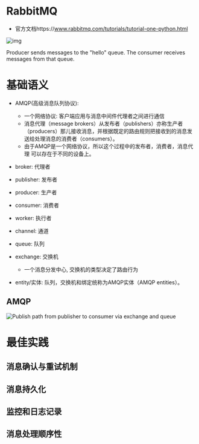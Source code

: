 # RabbitMQ

- 官方文档https://www.rabbitmq.com/tutorials/tutorial-one-python.html

![img](https://wwfyde.oss-cn-hangzhou.aliyuncs.com/images/20210802140907.png)

Producer sends messages to the "hello" queue. The consumer receives messages from that queue.

# 基础语义

- AMQP(高级消息队列协议): 
    - 一个网络协议: 客户端应用与消息中间件代理者之间进行通信
    - 消息代理（message brokers）从发布者（publishers）亦称生产者（producers）那儿接收消息，并根据既定的路由规则把接收到的消息发送给处理消息的消费者（consumers）。
    - 由于AMQP是一个网络协议，所以这个过程中的发布者，消费者，消息代理 可以存在于不同的设备上。
- broker: 代理者
- publisher: 发布者
- producer: 生产者
- consumer: 消费者
- worker: 执行者
- channel: 通道
- queue: 队列
- exchange: 交换机
    - 一个消息分发中心, 交换机的类型决定了路由行为

- entity/实体: 队列，交换机和绑定统称为AMQP实体（AMQP entities）。

## AMQP

![Publish path from publisher to consumer via exchange and queue](https://wwfyde.oss-cn-hangzhou.aliyuncs.com/images/20210820155336.png)

# 最佳实践

## 消息确认与重试机制

## 消息持久化

## 监控和日志记录

## 消息处理顺序性
